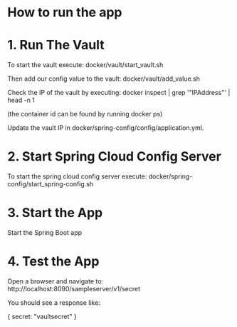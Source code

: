 # How to run the app

# 1. Run The Vault
To start the vault execute:
    docker/vault/start_vault.sh

Then add our config value to the vault:
    docker/vault/add_value.sh
    
Check the IP of the vault by executing:
    docker inspect <container id> | grep '"IPAddress"' | head -n 1
    
(the container id can be found by running docker ps)

Update the vault IP in docker/spring-config/config/application.yml.

# 2. Start Spring Cloud Config Server
To start the spring cloud config server execute:
    docker/spring-config/start_spring-config.sh
    
# 3. Start the App
Start the Spring Boot app

# 4. Test the App
Open a browser and navigate to: 
    http://localhost:8090/sampleserver/v1/secret
    
You should see a response like:

{
    secret: "vaultsecret"
}